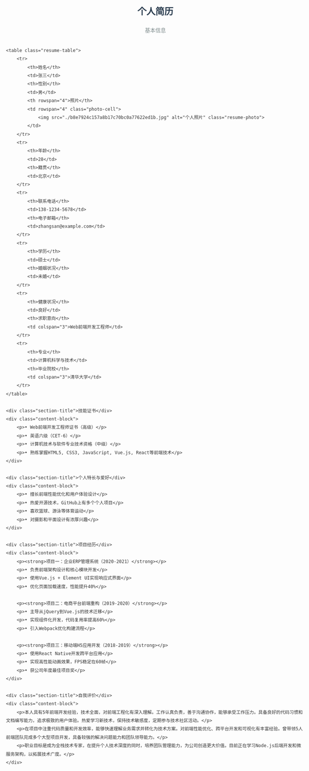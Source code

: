 <html lang="zh-CN">
<head>
    <meta charset="UTF-8">
    <meta name="viewport" content="width=device-width, initial-scale=1.0">
    <title>个人简历</title>
    <style>
        body {
            font-family: 'Microsoft YaHei', sans-serif;
            line-height: 1.6;
            max-width: 800px;
            margin: 0 auto;
            padding: 20px;
            color: #333;
        }
        .resume-title {
            text-align: center;
            font-size: 24px;
            margin-bottom: 20px;
            color: #2c3e50;
            font-weight: bold;
        }
        .resume-caption {
            text-align: center;
            margin-bottom: 30px;
            color: #7f8c8d;
        }
        .resume-table {
            width: 100%;
            border-collapse: collapse;
            margin-bottom: 20px;
        }
        .resume-table th, .resume-table td {
            border: 1px solid #ddd;
            padding: 12px 15px;
            text-align: left;
        }
        .resume-table th {
            background-color: #f2f2f2;
            width: 15%;
        }
        .photo-cell {
            text-align: center;
            width: 100px;
        }
        .resume-photo {
            width: 100px;
            height: 130px;
            object-fit: cover;
            border: 1px solid #ddd;
        }
        .section-title {
            font-size: 18px;
            margin: 25px 0 15px 0;
            padding-bottom: 5px;
            border-bottom: 2px solid #3498db;
            color: #2c3e50;
        }
        .content-block {
            margin-bottom: 15px;
            padding-left: 10px;
        }
        .content-block p {
            margin: 8px 0;
        }
        .merged-cell {
            width: 25%;
        }
    </style>
</head>
<body>
    <div class="resume-title">个人简历</div>
    <div class="resume-caption"><caption>基本信息</caption></div>

    <table class="resume-table">
        <tr>
            <th>姓名</th>
            <td>张三</td>
            <th>性别</th>
            <td>男</td>
            <th rowspan="4">照片</th>
            <td rowspan="4" class="photo-cell">
                <img src="./b8e7924c157a8b17c70bc0a77622ed1b.jpg" alt="个人照片" class="resume-photo">
            </td>
        </tr>
        <tr>
            <th>年龄</th>
            <td>28</td>
            <th>籍贯</th>
            <td>北京</td>
        </tr>
        <tr>
            <th>联系电话</th>
            <td>138-1234-5678</td>
            <th>电子邮箱</th>
            <td>zhangsan@example.com</td>
        </tr>
        <tr>
            <th>学历</th>
            <td>硕士</td>
            <th>婚姻状况</th>
            <td>未婚</td>
        </tr>
        <tr>
            <th>健康状况</th>
            <td>良好</td>
            <th>求职意向</th>
            <td colspan="3">Web前端开发工程师</td>
        </tr>
        <tr>
            <th>专业</th>
            <td>计算机科学与技术</td>
            <th>毕业院校</th>
            <td colspan="3">清华大学</td>
        </tr>
    </table>

    <div class="section-title">技能证书</div>
    <div class="content-block">
        <p>• Web前端开发工程师证书（高级）</p>
        <p>• 英语六级（CET-6）</p>
        <p>• 计算机技术与软件专业技术资格（中级）</p>
        <p>• 熟练掌握HTML5, CSS3, JavaScript, Vue.js, React等前端技术</p>
    </div>

    <div class="section-title">个人特长与爱好</div>
    <div class="content-block">
        <p>• 擅长前端性能优化和用户体验设计</p>
        <p>• 热爱开源技术，GitHub上有多个个人项目</p>
        <p>• 喜欢篮球、游泳等体育运动</p>
        <p>• 对摄影和平面设计有浓厚兴趣</p>
    </div>

    <div class="section-title">项目经历</div>
    <div class="content-block">
        <p><strong>项目一：企业ERP管理系统（2020-2021）</strong></p>
        <p>• 负责前端架构设计和核心模块开发</p>
        <p>• 使用Vue.js + Element UI实现响应式界面</p>
        <p>• 优化页面加载速度，性能提升40%</p>
        
        <p><strong>项目二：电商平台前端重构（2019-2020）</strong></p>
        <p>• 主导从jQuery到Vue.js的技术迁移</p>
        <p>• 实现组件化开发，代码复用率提高60%</p>
        <p>• 引入Webpack优化构建流程</p>
        
        <p><strong>项目三：移动端H5应用开发（2018-2019）</strong></p>
        <p>• 使用React Native开发跨平台应用</p>
        <p>• 实现高性能动画效果，FPS稳定在60帧</p>
        <p>• 获公司年度最佳项目奖</p>
    </div>

    <div class="section-title">自我评价</div>
    <div class="content-block">
        <p>本人具有5年前端开发经验，技术全面，对前端工程化有深入理解。工作认真负责，善于沟通协作，能够承受工作压力。具备良好的代码习惯和文档编写能力，追求极致的用户体验。热爱学习新技术，保持技术敏感度，定期参与技术社区活动。</p>
        <p>在项目中注重代码质量和开发效率，能够快速理解业务需求并转化为技术方案。对前端性能优化、跨平台开发和可视化有丰富经验。曾带领5人前端团队完成多个大型项目开发，具备较强的解决问题能力和团队领导能力。</p>
        <p>职业目标是成为全栈技术专家，在提升个人技术深度的同时，培养团队管理能力，为公司创造更大价值。目前正在学习Node.js后端开发和微服务架构，以拓展技术广度。</p>
    </div>
</body>
</html>
